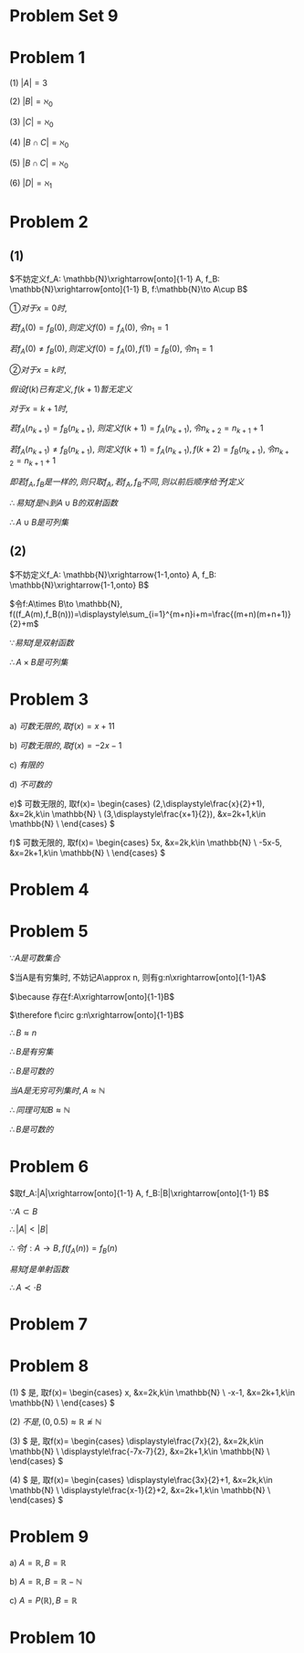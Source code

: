 # Problem Set 9

# Problem 1

(1) $|A|=3$

(2) $|B|=\aleph_0$

(3) $|C|=\aleph_0$

(4) $|B\cap C|=\aleph_0$

(5) $|B\cap C|=\aleph_0$

(6) $|D|=\aleph_1$

# Problem 2

## (1)

$不妨定义f_A: \mathbb{N}\xrightarrow[onto]{1-1} A, f_B: \mathbb{N}\xrightarrow[onto]{1-1} B, f:\mathbb{N}\to A\cup B$

$①对于x=0时,$

$若f_A(0)=f_B(0), 则定义f(0)=f_A(0), 令n_1=1$

$若f_A(0)\neq f_B(0), 则定义f(0)=f_A(0), f(1)=f_B(0), 令n_1=1$

$②对于x=k时,$

$假设f(k)已有定义, f(k+1)暂无定义$

$对于x=k+1时,$

$若f_A(n_{k+1})=f_B(n_{k+1}),$
$则定义f(k+1)=f_A(n_{k+1}), 令n_{k+2}=n_{k+1}+1$

$若f_A(n_{k+1})\neq f_B(n_{k+1}),$
$则定义f(k+1)=f_A(n_{k+1}), f(k+2)=f_B(n_{k+1}), 令n_{k+2}=n_{k+1}+1$

$即若f_A,f_B是一样的, 则只取f_A, 若f_A,f_B不同, 则以前后顺序给予f定义$

$\therefore 易知f是\mathbb{N}到A\cup B的双射函数$

$\therefore A\cup B是可列集$

## (2)

$不妨定义f_A: \mathbb{N}\xrightarrow{1-1,onto} A, f_B: \mathbb{N}\xrightarrow{1-1,onto} B$

$令f:A\times B\to \mathbb{N}, f((f_A(m),f_B(n)))=\displaystyle\sum_{i=1}^{m+n}i+m=\frac{(m+n)(m+n+1)}{2}+m$

$\because 易知f是双射函数$

$\therefore A\times B是可列集$


# Problem 3

a) $可数无限的, 取f(x)=x+11$

b) $可数无限的, 取f(x)=-2x-1$

c) $有限的$

d) $不可数的$

e)$
可数无限的, 取f(x)=
\begin{cases}
(2,\displaystyle\frac{x}{2}+1), &x=2k,k\in \mathbb{N} \\
(3,\displaystyle\frac{x+1}{2}), &x=2k+1,k\in \mathbb{N} \\
\end{cases}
$

f)$
可数无限的, 取f(x)=
\begin{cases}
5x, &x=2k,k\in \mathbb{N} \\
-5x-5, &x=2k+1,k\in \mathbb{N} \\
\end{cases}
$

# Problem 4



# Problem 5

$\because A是可数集合$

$当A是有穷集时, 不妨记A\approx n, 则有g:n\xrightarrow[onto]{1-1}A$

$\because 存在f:A\xrightarrow[onto]{1-1}B$

$\therefore f\circ g:n\xrightarrow[onto]{1-1}B$

$\therefore B\approx n$

$\therefore B是有穷集$

$\therefore B是可数的$

$当A是无穷可列集时, A\approx \mathbb{N}$

$\therefore 同理可知B\approx \mathbb{N}$

$\therefore B是可数的$

# Problem 6

$取f_A:|A|\xrightarrow[onto]{1-1} A, f_B:|B|\xrightarrow[onto]{1-1} B$

$\because A\subset B$

$\therefore |A|<|B|$

$\therefore 令f:A\to B, f(f_A(n))=f_B(n)$

$易知f是单射函数$

$\therefore A\prec\cdot B$

# Problem 7

# Problem 8

(1) $
是, 取f(x)=
\begin{cases}
x, &x=2k,k\in \mathbb{N} \\
-x-1, &x=2k+1,k\in \mathbb{N} \\
\end{cases}
$

(2) $不是, (0,0.5)\approx \mathbb{R}\not\approx \mathbb{N}$

(3) $
是, 取f(x)=
\begin{cases}
\displaystyle\frac{7x}{2}, &x=2k,k\in \mathbb{N} \\
\displaystyle\frac{-7x-7}{2}, &x=2k+1,k\in \mathbb{N} \\
\end{cases}
$

(4) $
是, 取f(x)=
\begin{cases}
\displaystyle\frac{3x}{2}+1, &x=2k,k\in \mathbb{N} \\
\displaystyle\frac{x-1}{2}+2, &x=2k+1,k\in \mathbb{N} \\
\end{cases}
$

# Problem 9

a) $A=\mathbb{R},B=\mathbb{R}$

b) $A=\mathbb{R},B=\mathbb{R}-\mathbb{N}$

c) $A=P(\mathbb{R}),B=\mathbb{R}$

# Problem 10

